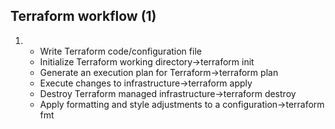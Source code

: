 ## Terraform workflow (1)

1.    - Write Terraform code/configuration file
      - Initialize Terraform working directory→terraform init
      - Generate an execution plan for Terraform→terraform plan
      - Execute changes to infrastructure→terraform apply 
      - Destroy Terraform managed infrastructure→terraform destroy
      - Apply formatting and style adjustments to a configuration→terraform fmt
